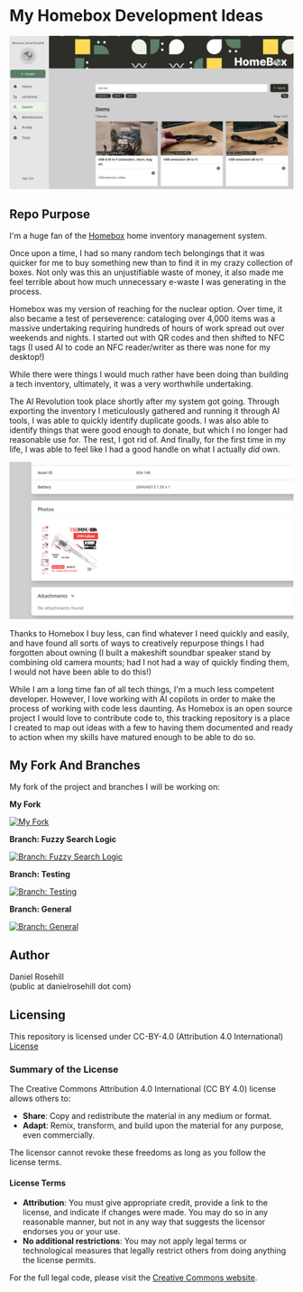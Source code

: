 # My Homebox Development Ideas

![alt text](screenshots/1.png)

 ## Repo Purpose

I'm a huge fan of the [Homebox](https://github.com/sysadminsmedia/homebox) home inventory management system. 

Once upon a time, I had so many random tech belongings that it was quicker for me to buy something new than to find it in my crazy collection of boxes.  Not only was this an unjustifiable waste of money, it also made me feel terrible about how much unnecessary e-waste I was generating in the process. 

Homebox was my version of reaching for the nuclear option. Over time, it also became a test of perseverence: cataloging over 4,000 items was a massive undertaking requiring hundreds of hours of work spread out over weekends and nights. I started out with QR codes and then shifted to NFC tags (I used AI to code an NFC reader/writer as there was none for my desktop!)

While there were things I would much rather have been doing than building a tech inventory, ultimately, it was a very worthwhile undertaking.

The AI Revolution took place shortly after my system got going. Through exporting the inventory I meticulously gathered and running it through AI tools, I was able to quickly identify duplicate goods. I was also able to identify things that were good enough to donate, but which I no longer had reasonable use for. The rest, I got rid of. And finally, for the first time in my life, I was able to feel like I had a good handle on what I actually *did* own. 

![alt text](screenshots/2.png)

Thanks to Homebox I buy less, can find whatever I need quickly and easily, and have found all sorts of ways to creatively repurpose things I had forgotten about owning (I built a makeshift soundbar speaker stand by combining old camera mounts; had I not had a way of quickly finding them, I would not have been able to do this!)

While I am a long time fan of all tech things, I'm a much less competent developer. However, I love working with AI copilots in order to make the process of working with code less daunting. As Homebox is an open source project I would love to contribute code to, this tracking repository is a place I created to map out ideas with a few to having them documented and ready to action when my skills have matured enough to be able to do so. 

## My Fork And Branches

My fork of the project and branches I will be working on:

**My Fork**

[![My Fork](https://img.shields.io/badge/Fork-danielrosehill%2Fhomebox-blue)](https://github.com/danielrosehill/homebox)

**Branch: Fuzzy Search Logic**

[![Branch: Fuzzy Search Logic](https://img.shields.io/badge/Branch-fuzzy--search--logic-blue)](https://github.com/danielrosehill/homebox/tree/fuzzy-search-logic)

**Branch: Testing**

[![Branch: Testing](https://img.shields.io/badge/Branch-feature%2Ftesting-blue)](https://github.com/danielrosehill/homebox/tree/feature/testing)

**Branch: General**

 
[![Branch: General](https://img.shields.io/badge/Branch-general-blue)](#)
 
## Author

Daniel Rosehill  
(public at danielrosehill dot com)

## Licensing

This repository is licensed under CC-BY-4.0 (Attribution 4.0 International) 
[License](https://creativecommons.org/licenses/by/4.0/)

### Summary of the License
The Creative Commons Attribution 4.0 International (CC BY 4.0) license allows others to:
- **Share**: Copy and redistribute the material in any medium or format.
- **Adapt**: Remix, transform, and build upon the material for any purpose, even commercially.

The licensor cannot revoke these freedoms as long as you follow the license terms.

#### License Terms
- **Attribution**: You must give appropriate credit, provide a link to the license, and indicate if changes were made. You may do so in any reasonable manner, but not in any way that suggests the licensor endorses you or your use.
- **No additional restrictions**: You may not apply legal terms or technological measures that legally restrict others from doing anything the license permits.

For the full legal code, please visit the [Creative Commons website](https://creativecommons.org/licenses/by/4.0/legalcode).